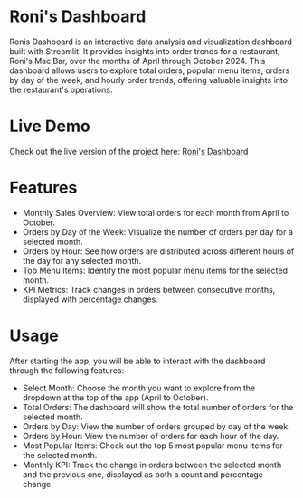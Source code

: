 
# Roni's Dashboard
Ronis Dashboard is an interactive data analysis and visualization dashboard built with Streamlit. It provides insights into order trends for a restaurant, Roni's Mac Bar, over the months of April through October 2024. This dashboard allows users to explore total orders, popular menu items, orders by day of the week, and hourly order trends, offering valuable insights into the restaurant's operations.

# Live Demo
Check out the live version of the project here: [Roni's Dashboard](https://ronisdashboard.streamlit.app/)

# Features
- Monthly Sales Overview: View total orders for each month from April to October.
- Orders by Day of the Week: Visualize the number of orders per day for a selected month.
- Orders by Hour: See how orders are distributed across different hours of the day for any selected month.
- Top Menu Items: Identify the most popular menu items for the selected month.
- KPI Metrics: Track changes in orders between consecutive months, displayed with percentage changes.

# Usage
After starting the app, you will be able to interact with the dashboard through the following features:
- Select Month: Choose the month you want to explore from the dropdown at the top of the app (April to October).
- Total Orders: The dashboard will show the total number of orders for the selected month.
- Orders by Day: View the number of orders grouped by day of the week.
- Orders by Hour: View the number of orders for each hour of the day.
- Most Popular Items: Check out the top 5 most popular menu items for the selected month.
- Monthly KPI: Track the change in orders between the selected month and the previous one, displayed as both a count and percentage change.
